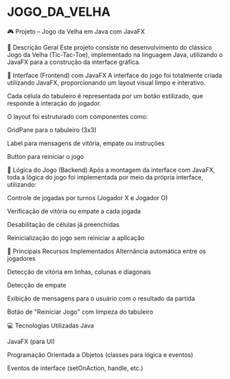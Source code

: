 # JOGO_DA_VELHA

🎮 Projeto – Jogo da Velha em Java com JavaFX

🧩 Descrição Geral
Este projeto consiste no desenvolvimento do clássico Jogo da Velha (Tic-Tac-Toe), implementado na linguagem Java, utilizando o JavaFX para a construção da interface gráfica.

🎨 Interface (Frontend) com JavaFX
A interface do jogo foi totalmente criada utilizando JavaFX, proporcionando um layout visual limpo e interativo.

Cada célula do tabuleiro é representada por um botão estilizado, que responde à interação do jogador.

O layout foi estruturado com componentes como:

GridPane para o tabuleiro (3x3)

Label para mensagens de vitória, empate ou instruções

Button para reiniciar o jogo

🧠 Lógica do Jogo (Backend)
Após a montagem da interface com JavaFX, toda a lógica do jogo foi implementada por meio da própria interface, utilizando:

Controle de jogadas por turnos (Jogador X e Jogador O)

Verificação de vitória ou empate a cada jogada

Desabilitação de células já preenchidas

Reinicialização do jogo sem reiniciar a aplicação

🔧 Principais Recursos Implementados
Alternância automática entre os jogadores

Detecção de vitória em linhas, colunas e diagonais

Detecção de empate

Exibição de mensagens para o usuário com o resultado da partida

Botão de "Reiniciar Jogo" com limpeza do tabuleiro

💻 Tecnologias Utilizadas
Java

JavaFX (para UI)

Programação Orientada a Objetos (classes para lógica e eventos)

Eventos de interface (setOnAction, handle, etc.)
